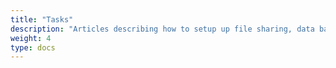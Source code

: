 ```yaml
---
title: "Tasks"
description: "Articles describing how to setup up file sharing, data backups, automated schedules, and other advanced topics."
weight: 4
type: docs
---
```

